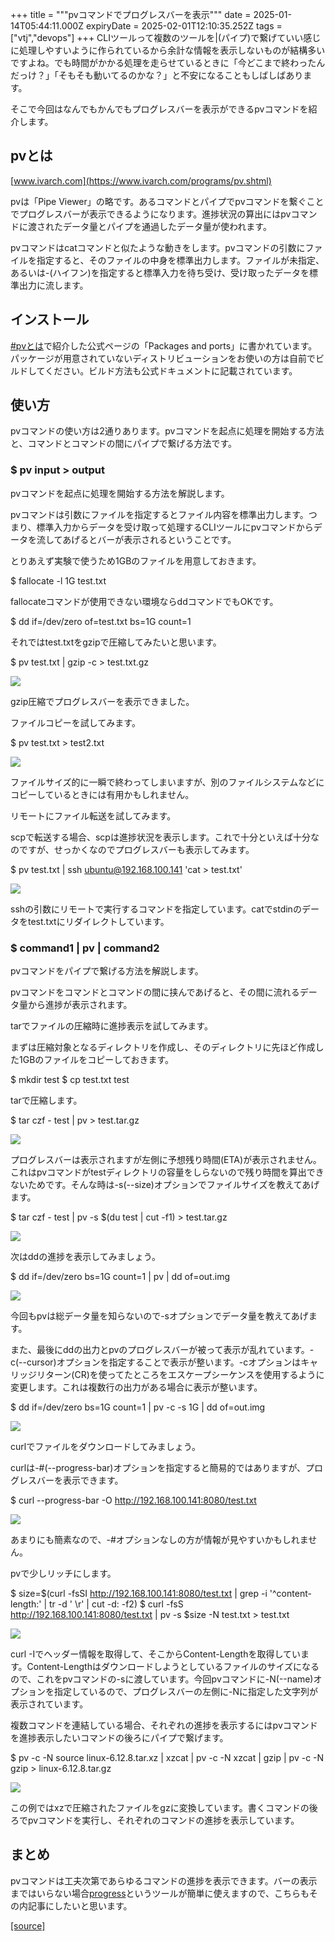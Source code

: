 +++
title = """pvコマンドでプログレスバーを表示"""
date = 2025-01-14T05:44:11.000Z
expiryDate = 2025-02-01T12:10:35.252Z
tags = ["vtj","devops"]
+++
CLIツールって複数のツールを|(パイプ)で繋げていい感じに処理しやすいように作られているから余計な情報を表示しないものが結構多いですよね。でも時間がかかる処理を走らせているときに「今どこまで終わったんだっけ？」「そもそも動いてるのかな？」と不安になることもしばしばあります。

そこで今回はなんでもかんでもプログレスバーを表示ができるpvコマンドを紹介します。

pvとは
----

[www.ivarch.com](https://www.ivarch.com/programs/pv.shtml)

pvは「Pipe Viewer」の略です。あるコマンドとパイプでpvコマンドを繋ぐことでプログレスバーが表示できるようになります。進捗状況の算出にはpvコマンドに渡されたデータ量とパイプを通過したデータ量が使われます。

pvコマンドはcatコマンドと似たような動きをします。pvコマンドの引数にファイルを指定すると、そのファイルの中身を標準出力します。ファイルが未指定、あるいは-(ハイフン)を指定すると標準入力を待ち受け、受け取ったデータを標準出力に流します。

インストール
------

[#pvとは](#pv%E3%81%A8%E3%81%AF)で紹介した公式ページの「Packages and ports」に書かれています。パッケージが用意されていないディストリビューションをお使いの方は自前でビルドしてください。ビルド方法も公式ドキュメントに記載されています。

使い方
---

pvコマンドの使い方は2通りあります。pvコマンドを起点に処理を開始する方法と、コマンドとコマンドの間にパイプで繋げる方法です。

### $ pv input > output

pvコマンドを起点に処理を開始する方法を解説します。

pvコマンドは引数にファイルを指定するとファイル内容を標準出力します。つまり、標準入力からデータを受け取って処理するCLIツールにpvコマンドからデータを流してあげるとバーが表示されるということです。

とりあえず実験で使うため1GBのファイルを用意しておきます。

$ fallocate -l 1G test.txt

fallocateコマンドが使用できない環境ならddコマンドでもOKです。

$ dd if=/dev/zero of=test.txt bs=1G count=1

それではtest.txtをgzipで圧縮してみたいと思います。

$ pv test.txt | gzip -c > test.txt.gz

![](https://cdn-ak.f.st-hatena.com/images/fotolife/v/virtualtech/20250114/20250114150642.gif)

gzip圧縮でプログレスバーを表示できました。

ファイルコピーを試してみます。

$ pv test.txt > test2.txt

![](https://cdn-ak.f.st-hatena.com/images/fotolife/v/virtualtech/20250114/20250114144907.gif)

ファイルサイズ的に一瞬で終わってしまいますが、別のファイルシステムなどにコピーしているときには有用かもしれません。

リモートにファイル転送を試してみます。

scpで転送する場合、scpは進捗状況を表示します。これで十分といえば十分なのですが、せっかくなのでプログレスバーも表示してみます。

$ pv test.txt | ssh ubuntu@192.168.100.141 'cat > test.txt'

![](https://cdn-ak.f.st-hatena.com/images/fotolife/t/tnktmak/20250109/20250109111542.gif)

sshの引数にリモートで実行するコマンドを指定しています。catでstdinのデータをtest.txtにリダイレクトしています。

### $ command1 | pv | command2

pvコマンドをパイプで繋げる方法を解説します。

pvコマンドをコマンドとコマンドの間に挟んであげると、その間に流れるデータ量から進捗が表示されます。

tarでファイルの圧縮時に進捗表示を試してみます。

まずは圧縮対象となるディレクトリを作成し、そのディレクトリに先ほど作成した1GBのファイルをコピーしておきます。

$ mkdir test
$ cp test.txt test

tarで圧縮します。

$ tar czf - test | pv > test.tar.gz

![](https://cdn-ak.f.st-hatena.com/images/fotolife/v/virtualtech/20250114/20250114144615.gif)

プログレスバーは表示されますが左側に予想残り時間(ETA)が表示されません。これはpvコマンドがtestディレクトリの容量をしらないので残り時間を算出できないためです。そんな時は-s(--size)オプションでファイルサイズを教えてあげます。

$ tar czf - test | pv -s $(du test | cut -f1) > test.tar.gz

![](https://cdn-ak.f.st-hatena.com/images/fotolife/v/virtualtech/20250114/20250114153847.gif)

次はddの進捗を表示してみましょう。

$ dd if=/dev/zero bs=1G count=1 | pv | dd of=out.img

![](https://cdn-ak.f.st-hatena.com/images/fotolife/v/virtualtech/20250127/20250127111054.gif)

今回もpvは総データ量を知らないので-sオプションでデータ量を教えてあげます。

また、最後にddの出力とpvのプログレスバーが被って表示が乱れています。-c(--cursor)オプションを指定することで表示が整います。-cオプションはキャリッジリターン(CR)を使ってたところをエスケープシーケンスを使用するように変更します。これは複数行の出力がある場合に表示が整います。

$ dd if=/dev/zero bs=1G count=1 | pv -c -s 1G | dd of=out.img

![](https://cdn-ak.f.st-hatena.com/images/fotolife/t/tnktmak/20250108/20250108171132.gif)

curlでファイルをダウンロードしてみましょう。

curlは-#(--progress-bar)オプションを指定すると簡易的ではありますが、プログレスバーを表示できます。

$ curl --progress-bar -O http://192.168.100.141:8080/test.txt

![](https://cdn-ak.f.st-hatena.com/images/fotolife/v/virtualtech/20250114/20250114154046.gif)

あまりにも簡素なので、-#オプションなしの方が情報が見やすいかもしれません。

pvで少しリッチにします。

$ size=$(curl -fsSI http://192.168.100.141:8080/test.txt | grep -i '^content-length:' | tr -d ' \\r' | cut -d: -f2)
$ curl -fsS http://192.168.100.141:8080/test.txt | pv -s $size -N  test.txt > test.txt

![](https://cdn-ak.f.st-hatena.com/images/fotolife/t/tnktmak/20250109/20250109120439.gif)

curl -Iでヘッダー情報を取得して、そこからContent-Lengthを取得しています。Content-Lengthはダウンロードしようとしているファイルのサイズになるので、これをpvコマンドの-sに渡しています。今回pvコマンドに-N(--name)オプションを指定しているので、プログレスバーの左側に-Nに指定した文字列が表示されています。

複数コマンドを連結している場合、それぞれの進捗を表示するにはpvコマンドを進捗表示したいコマンドの後ろにパイプで繋げます。

$ pv -c -N source linux-6.12.8.tar.xz | xzcat | pv -c -N xzcat | gzip | pv -c -N gzip > linux-6.12.8.tar.gz

![](https://cdn-ak.f.st-hatena.com/images/fotolife/v/virtualtech/20250114/20250114145245.gif)

この例ではxzで圧縮されたファイルをgzに変換しています。書くコマンドの後ろでpvコマンドを実行し、それぞれのコマンドの進捗を表示しています。

まとめ
---

pvコマンドは工夫次第であらゆるコマンドの進捗を表示できます。バーの表示まではいらない場合[progress](https://github.com/Xfennec/progress)というツールが簡単に使えますので、こちらもその内記事にしたいと思います。

[[source]](https://devops-blog.virtualtech.jp/entry/20250114/1736833451)
